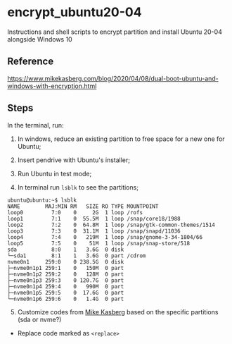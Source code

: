 # encrypt_ubuntu20-04
Instructions and shell scripts to encrypt partition and install Ubuntu 20-04 alongside Windows 10

## Reference

https://www.mikekasberg.com/blog/2020/04/08/dual-boot-ubuntu-and-windows-with-encryption.html

## Steps

In the terminal, run:

1. In windows, reduce an existing partition to free space for a new one for Ubuntu;

2. Insert pendrive with Ubuntu's installer;

3. Run Ubuntu in test mode;

4. In terminal run `lsblk` to see the partitions;
```
ubuntu@ubuntu:~$ lsblk
NAME        MAJ:MIN RM   SIZE RO TYPE MOUNTPOINT
loop0         7:0    0     2G  1 loop /rofs
loop1         7:1    0  55.5M  1 loop /snap/core18/1988
loop2         7:2    0  64.8M  1 loop /snap/gtk-common-themes/1514
loop3         7:3    0  31.1M  1 loop /snap/snapd/11036
loop4         7:4    0   219M  1 loop /snap/gnome-3-34-1804/66
loop5         7:5    0    51M  1 loop /snap/snap-store/518
sda           8:0    1   3.6G  0 disk 
└─sda1        8:1    1   3.6G  0 part /cdrom
nvme0n1     259:0    0 238.5G  0 disk 
├─nvme0n1p1 259:1    0   150M  0 part 
├─nvme0n1p2 259:2    0   128M  0 part 
├─nvme0n1p3 259:3    0 120.7G  0 part 
├─nvme0n1p4 259:4    0   990M  0 part 
├─nvme0n1p5 259:5    0  17.6G  0 part 
└─nvme0n1p6 259:6    0   1.4G  0 part 
```

5. Customize codes from [Mike Kasberg](https://www.mikekasberg.com/blog/2020/04/08/dual-boot-ubuntu-and-windows-with-encryption.html) based on the specific partitions (sda or nvme?)
  - Replace code marked as `<replace>`
